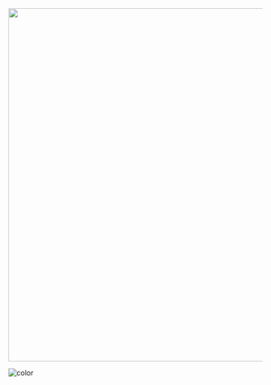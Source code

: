 <!-- _coverpage.md -->


<!-- background image -->

<!-- ![sigaa+ sem fundo](https://user-images.githubusercontent.com/86726332/156611112-3d4fc3e5-8d94-44ee-80b4-cf5bfe2f4172.png) -->
<img align="center" width="700"  src="https://user-images.githubusercontent.com/86726332/156611112-3d4fc3e5-8d94-44ee-80b4-cf5bfe2f4172.png" />
<!-- background color -->

![color](#006633)

